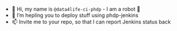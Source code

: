 - 👋 Hi, my name is `@data4life-ci-phdp` - I am a robot :robot:
- 👀 I’m hepling you to deploy stuff using phdp-jenkins
- 📫 Invite me to your repo, so that I can report Jenkins status back

<!---
data4life-ci-phdp/data4life-ci-phdp is a ✨ special ✨ repository because its `README.md` (this file) appears on your GitHub profile.
You can click the Preview link to take a look at your changes.
--->
